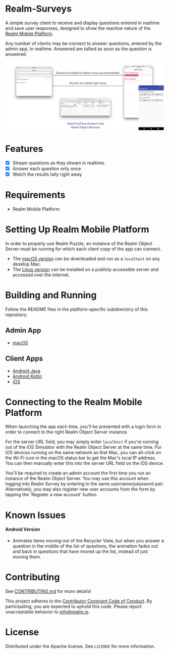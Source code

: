 # Realm-Surveys
A simple survey client to receive and display questions entered in realtime and save user responses, designed to show the reactive nature of the [Realm Mobile Platform](https://realm.io/news/introducing-realm-mobile-platform/).

Any number of clients may be connect to answer questions, entered by the admin app, in realtime.  Answered are tallied as soon as the question is answered.

![Images](Github-Image.png)

# Features

- [x] Stream questions as they stream in realtime.
- [x] Answer each question only once
- [x] Watch the results tally right away

# Requirements

* Realm Mobile Platform

# Setting Up Realm Mobile Platform

In order to properly use Realm Puzzle, an instance of the Realm Object Server must be running for which each client copy of the app can connect.

* The [macOS version](https://realm.io/docs/get-started/installation/mac/) can be downloaded and run as a `localhost` on any desktop Mac.
* The [Linux version](https://realm.io/docs/get-started/installation/linux/) can be installed on a publicly accessible server and accessed over the internet.

# Building and Running

Follow the README files in the platform-specific subdirectory of this repository.

## Admin App

* [macOS](macOS)

## Client Apps

* [Android Java](Java)
* [Android Kotlin](Kotlin)
* [iOS](iOS)

# Connecting to the Realm Mobile Platform
When launching the app each time, you'll be presented with a login form in order to connect to the right Realm Object Server instance.

For the server URL field, you may simply enter `localhost` if you're running out of the iOS Simulator with the Realm Object Server at the same time. For iOS devices running on the same network as that Mac, you can alt-click on the Wi-Fi icon in the macOS status bar to get the Mac's local IP address. You can then manually enter this into the server URL field on the iOS device.

You'll be required to create an admin account the first time you run an instance of the Realm Object Server. You may use this account when logging into Realm Survey by entering in the same username/password pair. Alternatively, you may also register new user accounts from the form by tapping the 'Register a new account' button.

# Known Issues

#### Android Version
* Animates items moving out of the Recycler View, but when you answer a question in the middle of the list of questions, the animation fades out and back in questions that have moved up the list, instead of just moving them.  

# Contributing

See [CONTRIBUTING.md](CONTRIBUTING.md) for more details!

This project adheres to the [Contributor Covenant Code of Conduct](https://realm.io/conduct/). By participating, you are expected to uphold this code. Please report unacceptable behavior to [info@realm.io](mailto:info@realm.io).

# License

Distributed under the Apache license. See ``LICENSE`` for more information.

[1]: https://realm.io/news/introducing-realm-mobile-platform/
[2]: https://realm.io/docs/get-started/installation/mac/
[3]: https://realm.io/docs/get-started/installation/linux/
[4]: https://github.com/realm-demos/realm-draw/tree/master/Android
[5]: https://github.com/realm-demos/realm-draw/tree/master/Apple
[6]: https://github.com/realm-demos/realm-draw/tree/master/Xamarin

